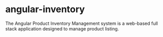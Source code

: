 # angular-inventory
The Angular Product Inventory Management system is a web-based full stack application designed to manage product listing.
